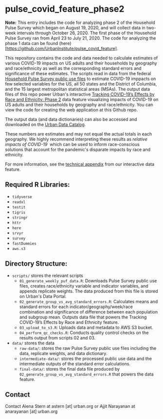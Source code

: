# pulse_covid_feature_phase2

**Note:** This entry includes the code for analyzing phase 2 of the Household Pulse Survey which  began on August 19, 2020, and will collect data in two-week intervals through October 26, 2020. The first phase of the Household Pulse Survey ran from April 23 to July 21, 2020. The code for analyzing the phase 1 data can be found (here)[https://github.com/UrbanInstitute/pulse_covid_feature].

This repository contains the code and data needed to calculate estimates of
various COVID-19 impacts on US adults and their households by geography and
race/ethnicity as well as the corresponding standard errors and significance of
these estimates. The scripts read in data from the federal [Household Pulse
Survey public use
files](https://www.census.gov/programs-surveys/household-pulse-survey/datasets.html)
to estimate COVID-19 imppacts on few selected variables for the US, all 50 states and the District of
Columbia, and the 15 largest metropolitan statistical areas (MSAs). The output
data files of this repo power Urban's interactive [Tracking COVID-19’s Effects by
Race and Ethnicity: Phase 2](https://www.urban.org/features/tracking-covid-19s-effects-race-and-ethnicity-phase-two) data feature visualizing impacts of COVID-19 on US adults and
their households by geography and race/ethnicity. You can view the code for
creating the web application at this Github repo.

The output data (and data dictionaries) can also be accessed and downloaded on
the [Urban Data Catalog](https://datacatalog.urban.org/dataset/census-pulse-public-use-files-phase-2).

These numbers are estimates and may not equal the actual totals in each
geography. We highly recommend interpreting these results as *relative impacts
of COVID-19*  which can be used to inform race-conscious solutions that account for the pandemic's
disparate impacts by race and ethnicity.

For more information, see the [technical appendix](https://www.urban.org/sites/default/files/tracking_covid-19s_effects_by_race_and_ethnicity_appendix.pdf) from our interactive data feature.

## Required R Libraries:
- `tidyverse`
- `readxl`
- `testit`
- `tigris`
- `stringr`
- `httr`
- `here`
- `srvyr`
- `survey`
- `fastDummies`
- `aws.s3`

## Directory Structure:
- `scripts/` stores the relevant scripts
    - `01_generate_weekly_puf_data.R`: Downloads Pulse Survey public use files, creates race/ethnicity variable and indicator variables, and appends replicate weights. The data produced from this file is stored on Urban's Data Portal.
    - `02_generate_group_vs_avg_standard_errors.R`: Calculates means and standard errors for each indicator/geography/week/race combination and significance of difference between each population and subgroup mean. Outputs data file that powers the Tracking COVID-19’s Effects by Race and Ethnicity feature. 
    - `03_upload_to_s3.R`: Uploads data and metadata to AWS S3 bucket.
    - `04_perform_qc_checks.R`: Conducts quality control checks on the results output from scripts 02 and 03. 
- `data/` stores the data
    - `raw-data/`: stores the raw Pulse Survey public use files including the data, replicate weights, and data dictionary.
    - `intermediate-data/`: stores the processed public use data and the intermediate outputs of the standard error calculations.
    - `final-data/`: stores the final data file produced by `02_generate_group_vs_avg_standard_errors.R` that powers the data feature.

## Contact
Contact Alena Stern at astern [at] urban.org or Ajjit Narayanan at anarayanan [at] urban.org

